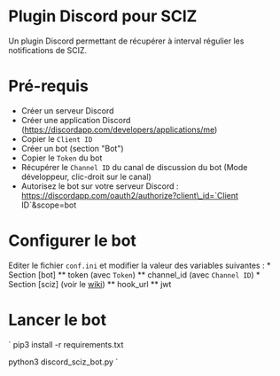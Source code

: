 # Plugin Discord pour SCIZ

Un plugin Discord permettant de récupérer à interval régulier les notifications de SCIZ.
 
# Pré-requis

  * Créer un serveur Discord
  * Créer une application Discord (https://discordapp.com/developers/applications/me)
  * Copier le ```Client ID```
  * Créer un bot (section "Bot")
  * Copier le ```Token``` du bot
  * Récupérer le ```Channel ID``` du canal de discussion du bot (Mode développeur, clic-droit sur le canal)
  * Autorisez le bot sur votre serveur Discord : https://discordapp.com/oauth2/authorize?client\_id=`Client ID`&scope=bot

# Configurer le bot

Editer le fichier ```conf.ini``` et modifier la valeur des variables suivantes :
    * Section \[bot\]
      ** token (avec ```Token```)
      ** channel_id (avec ```Channel ID```)
    * Section \[sciz\] (voir le [wiki](https://github.com/erk3/sciz/wiki/2.4-Gérer-ses-hooks))
      ** hook_url
      ** jwt

# Lancer le bot

`
pip3 install -r requirements.txt

python3 discord_sciz_bot.py
`

